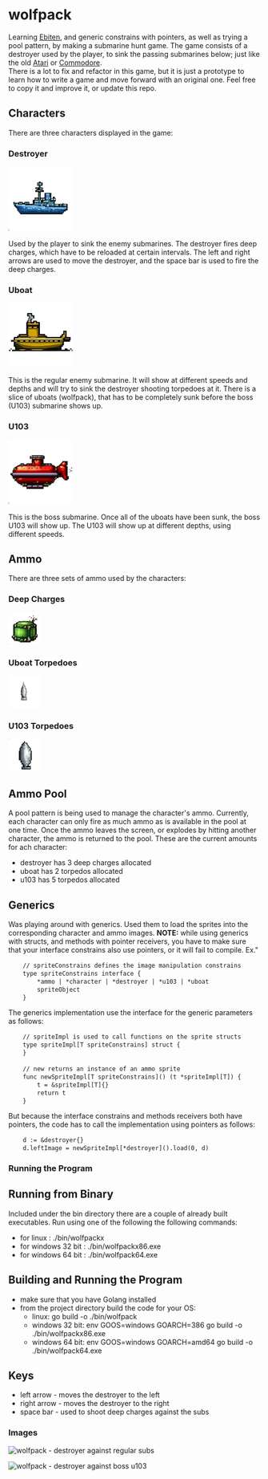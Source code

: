 # wolfpack
Learning [Ebiten](https://ebitengine.org/), and generic constrains with pointers, as well as trying a pool pattern, by 
making a submarine hunt game.  The game consists of a destroyer used by the player, to sink the passing submarines 
below; just like the old [Atari](https://atari.com/) or [Commodore](https://en.wikipedia.org/wiki/Commodore_64games).  
There is a lot to fix and refactor in this game, but it is just a prototype to learn how to write a game and move 
forward with an original one.  Feel free to copy it and improve it, or update this repo.

## Characters

There are three characters displayed in the game:

### Destroyer
![plot](./assets/graphics/sprites/ship_left.png)

Used by the player to sink the enemy submarines. The destroyer fires deep charges, which have to be reloaded at 
certain intervals.  The left and right arrows are used to move the destroyer, and the space bar is used to fire the
deep charges.

### Uboat
![plot](./assets/graphics/sprites/uboat_left.png)

This is the regular enemy submarine.  It will show at different speeds and depths and will try to sink the destroyer
shooting torpedoes at it.  There is a slice of uboats (wolfpack), that has to be completely sunk before the boss (U103) 
submarine shows up.


### U103
![plot](./assets/graphics/sprites/wolf_left.png)

This is the boss submarine.  Once all of the uboats have been sunk, the boss U103 will show up. The U103 will show up
at different depths, using different speeds.




## Ammo

There are three sets of ammo used by the characters:

### Deep Charges 
![plot](./assets/graphics/sprites/deep_charge.png)

### Uboat Torpedoes
![plot](./assets/graphics/sprites/uboat_torpedo.png)

### U103 Torpedoes
![plot](./assets/graphics/sprites/wolf_torpedo.png)


## Ammo Pool
A pool pattern is being used to manage the character's ammo. Currently, each character can only fire as much ammo as
is available in the pool at one time.  Once the ammo leaves the screen, or explodes by hitting another character, the 
ammo is returned to the pool. These are the current amounts for ach character:

* destroyer has 3 deep charges allocated
* uboat has 2 torpedos allocated
* u103 has 5 torpedos allocated



## Generics
Was playing around with generics. Used them to load the sprites into the corresponding character and ammo images. 
**NOTE:** while using generics with structs, and methods with pointer receivers, you have to make sure that your 
interface constrains also use pointers, or it will fail to compile.  Ex."
```
    // spriteConstrains defines the image manipulation constrains
    type spriteConstrains interface {
	    *ammo | *character | *destroyer | *u103 | *uboat
	    spriteObject
    }
```

The generics implementation use the interface for the generic parameters as follows:
```
    // spriteImpl is used to call functions on the sprite structs
    type spriteImpl[T spriteConstrains] struct {
    }

    // new returns an instance of an ammo sprite
    func newSpriteImpl[T spriteConstrains]() (t *spriteImpl[T]) {
	    t = &spriteImpl[T]{}
	    return t
    }
```

But because the interface constrains and methods receivers both have pointers, the code has to call the implementation
using pointers as follows:
```
	d := &destroyer{}
	d.leftImage = newSpriteImpl[*destroyer]().load(0, d)
```


### Running the Program

## Running from Binary
Included under the bin directory there are a couple of already built executables. Run using one of the following the 
following commands:

* for linux :        ./bin/wolfpackx
* for windows 32 bit :      ./bin/wolfpackx86.exe
* for windows 64 bit :      ./bin/wolfpack64.exe


## Building and Running the Program

* make sure that you have Golang installed
* from the project directory build the code for your OS:
  * linux:     go build -o ./bin/wolfpack 
  * windows 32 bit:   env GOOS=windows GOARCH=386 go build -o ./bin/wolfpackx86.exe
  * windows 64 bit:   env GOOS=windows GOARCH=amd64 go build -o ./bin/wolfpack64.exe

    
## Keys

* left arrow - moves the destroyer to the left
* right arrow - moves the destroyer to the right
* space bar - used to shoot deep charges against the subs


### Images

![wolfpack - destroyer against regular subs](https://github.com/alphaaleph/wolfpack/extras/images/wolfpack.png)

![wolfpack - destroyer against boss u103](https://github.com/alphaaleph/wolfpack/extras/images/u103.png)
